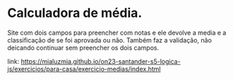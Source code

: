 # Calculadora de média.

Site com dois campos para preencher com notas e ele devolve a media e a classificação de se foi aprovada ou não. Também faz a validação, não deicando continuar sem preencher os dois campos.

link: https://mialuzmia.github.io/on23-santander-s5-logica-js/exercicios/para-casa/exercicio-medias/index.html
